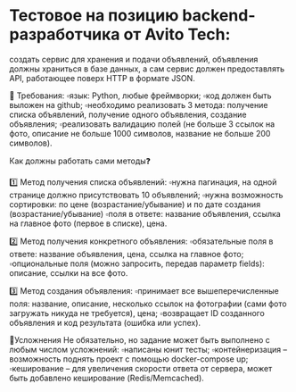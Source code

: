 
# Тестовое на позицию backend-разработчика от Avito Tech: 

создать сервис для хранения и подачи объявлений, объявления должны храниться в базе данных, а сам сервис должен предоставлять API, работающее поверх HTTP в формате JSON.

📝 Требования:
▫️язык: Python, любые фреймворки;
▫️код должен быть выложен на github;
▫️необходимо реализовать 3 метода: получение списка объявлений, получение одного объявления, создание объявления;
▫️реализовать валидацию полей (не больше 3 ссылок на фото, описание не больше 1000 символов, название не больше 200 символов).

Как должны работать сами методы❓

1️⃣ Метод получения списка объявлений:
▫️нужна пагинация, на одной странице должно присутствовать 10 объявлений;
▫️нужна возможность сортировки: по цене (возрастание/убывание) и по дате создания (возрастание/убывание)
▫️поля в ответе: название объявления, ссылка на главное фото (первое в списке), цена.

2️⃣ Метод получения конкретного объявления:
▫️обязательные поля в ответе: название объявления, цена, ссылка на главное фото;
▫️опциональные поля (можно запросить, передав параметр fields): описание, ссылки на все фото.

3️⃣ Метод создания объявления:
▫️принимает все вышеперечисленные поля: название, описание, несколько ссылок на фотографии (сами фото загружать никуда не требуется), цена;
▫️возвращает ID созданного объявления и код результата (ошибка или успех).

👾Усложнения
Не обязательно, но задание может быть выполнено с любым числом усложнений:
▫️написаны юнит тесты;
▫️контейнеризация – возможность поднять проект с помощью docker-compose up;
▫️кеширование – для увеличения скорости ответа от сервера, может быть добавлено кеширование (Redis/Memcached).
